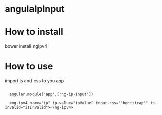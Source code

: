 # angulaIpInput

# How to install

  bower install ngIpv4

# How to use

import js and css to you app

```

  angular.module('app',['ng-ip-input'])
  
  <ng-ipv4 name="ip" ip-value="ipValue" input-css="'bootstrap'" is-invalid="isInValid"></ng-ipv4>
```
